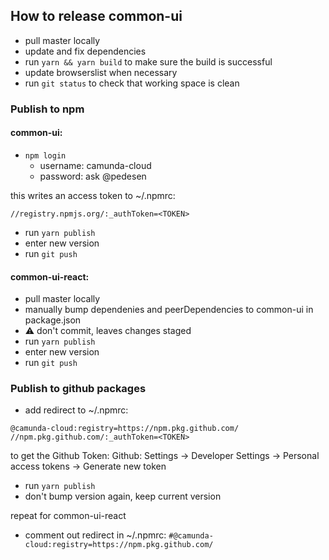 ## How to release common-ui

* pull master locally
* update and fix dependencies
* run `yarn && yarn build`  to make sure the build is successful
* update browserslist  when necessary
* run `git status` to check that working space is clean


### Publish to npm

#### common-ui:

* `npm login` 
   - username: camunda-cloud
   - password: ask @pedesen

this writes an access token to ~/.npmrc:

`//registry.npmjs.org/:_authToken=<TOKEN>`

* run `yarn publish`
* enter new version
* run `git push`

#### common-ui-react:

* pull master locally
* manually bump dependenies and peerDependencies to common-ui in package.json
* ⚠️ don't commit, leaves changes staged
* run `yarn publish`
* enter new version
* run `git push`

### Publish to github packages

* add redirect to ~/.npmrc:

```
@camunda-cloud:registry=https://npm.pkg.github.com/
//npm.pkg.github.com/:_authToken=<TOKEN>
```

to get the Github Token:
Github: Settings -> Developer Settings -> Personal access tokens -> Generate new token

* run `yarn publish`
* don't bump version again, keep current version

repeat for common-ui-react 


* comment out redirect in ~/.npmrc:
`#@camunda-cloud:registry=https://npm.pkg.github.com/`

